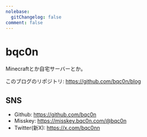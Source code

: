 ```yaml
---
nolebase:
  gitChangelog: false
comment: false
---
```

# bqc0n

Minecraftとか自宅サーバーとか。

このブログのリポジトリ: https://github.com/bqc0n/blog

## SNS

- Github: https://github.com/bqc0n
- Misskey: https://misskey.bqc0n.com/@bqc0n
- Twitter(新X): https://x.com/bqc0nn